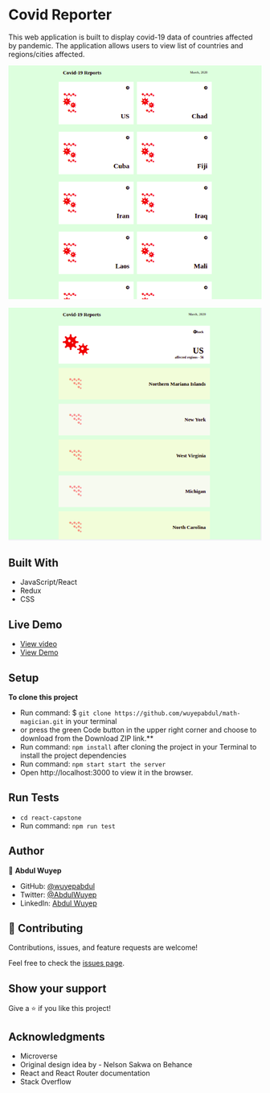 # Covid Reporter
This web application is built to display covid-19 data of countries affected by pandemic. The application allows users to view list of countries and regions/cities affected.

![Home Page](./src/images/covid-home.png)

![Country Details Page](./src/images/covid-country.png)

## Built With
- JavaScript/React
- Redux
- CSS

## Live Demo
- [View video](https://www.loom.com/share/2f173a6ca1594c60a9e760d6d6ef74a3)
- [View Demo](https://duls-covid-reporter.herokuapp.com/)

## Setup
**To clone this project**
- Run command: $ `git clone https://github.com/wuyepabdul/math-magician.git` in your terminal
- or press the green Code button in the upper right corner and choose to download from the Download ZIP link.**
- Run command: `npm install` after cloning the project in your Terminal to install the project dependencies
- Run command: `npm start start the server`
- Open http://localhost:3000 to view it in the browser.


## Run Tests

- `cd react-capstone` 
- Run command: `npm run test`

## Author

👤 **Abdul Wuyep**

- GitHub: [@wuyepabdul](https://github.com/wuyepabdul)
- Twitter: [@AbdulWuyep](https://twitter.com/AbdulWuyep)
- LinkedIn: [Abdul Wuyep](https://www.linkedin.com/in/abdul-wuyep/)

## 🤝 Contributing

Contributions, issues, and feature requests are welcome!

Feel free to check the [issues page](https://github.com/wuyepabdul/react-capstone).

## Show your support

Give a ⭐️ if you like this project!

## Acknowledgments
- Microverse
- Original design idea by - Nelson Sakwa on Behance
- React and React Router documentation
- Stack Overflow
